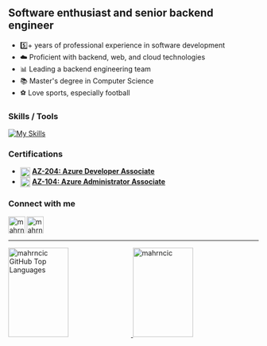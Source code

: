## Software enthusiast and senior backend engineer

- 5️⃣+ years of professional experience in software development
- ☁️ Proficient with backend, web, and cloud technologies
- 📊 Leading a backend engineering team    
- 📚 Master's degree in Computer Science
- ⚽ Love sports, especially football

### Skills / Tools

[![My Skills](https://skillicons.dev/icons?i=cs,dotnet,postgres,azure,aws,docker,kubernetes,git,rider)](https://skillicons.dev)

### Certifications

- <img target="_blank" align="center" alt="mahrncic | Microsoft" width="20px" src="https://cdn.pixabay.com/photo/2013/02/12/09/07/microsoft-80660_960_720.png" /> [**AZ-204: Azure Developer Associate**](https://learn.microsoft.com/en-us/users/markohrni-9688/credentials/6b995514e4d1970e)
- <img target="_blank" align="center" alt="mahrncic | Microsoft" width="20px" src="https://cdn.pixabay.com/photo/2013/02/12/09/07/microsoft-80660_960_720.png" /> [**AZ-104: Azure Administrator Associate**](https://learn.microsoft.com/api/credentials/share/en-us/MarkoHrni-9688/EEE96BA097CFCD0F?sharingId=9BACBDBCCAFADC9A)

### Connect with me

[<img target="_blank" align="left" alt="mahrncic | LinkedIn" width="34px" src="https://raw.githubusercontent.com/rahuldkjain/github-profile-readme-generator/master/src/images/icons/Social/linked-in-alt.svg" />][linkedin]
[<img target="_blank" align="left" alt="mahrncic | Gmail" width="34px" src="https://cdn-icons-png.flaticon.com/512/5968/5968534.png" />][gmail]

<br />
<br />

---

<a href="https://github.com/mahrncic">
  <img width="49%" height="180em" src="https://github-readme-stats.vercel.app/api/top-langs/?username=mahrncic&theme=dark&layout=compact" alt="mahrncic GitHub Top Languages" />
  <img width="49%" height="180em" src="https://github-readme-streak-stats.herokuapp.com/?user=mahrncic&theme=dark" alt="mahrncic" />
</a>

[linkedin]: https://www.linkedin.com/in/marko-hrncic
[gmail]: mailto:mahrncic@gmail.com
